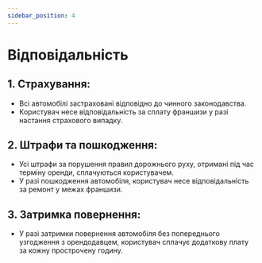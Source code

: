 ```yaml
---
sidebar_position: 4
---
```


# Відповідальність

## 1. Страхування:
- Всі автомобілі застраховані відповідно до чинного законодавства.
- Користувач несе відповідальність за сплату франшизи у разі настання страхового випадку.
## 2. Штрафи та пошкодження:
- Усі штрафи за порушення правил дорожнього руху, отримані під час терміну оренди, сплачуються користувачем.
- У разі пошкодження автомобіля, користувач несе відповідальність за ремонт у межах франшизи.
## 3. Затримка повернення:
- У разі затримки повернення автомобіля без попереднього узгодження з орендодавцем, користувач сплачує додаткову плату за кожну прострочену годину.